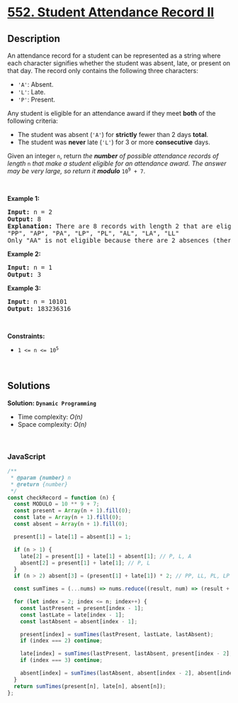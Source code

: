 # [552. Student Attendance Record II](https://leetcode.com/problems/student-attendance-record-ii)

## Description

<div class="elfjS" data-track-load="description_content"><p>An attendance record for a student can be represented as a string where each character signifies whether the student was absent, late, or present on that day. The record only contains the following three characters:</p>

<ul>
	<li><code>'A'</code>: Absent.</li>
	<li><code>'L'</code>: Late.</li>
	<li><code>'P'</code>: Present.</li>
</ul>

<p>Any student is eligible for an attendance award if they meet <strong>both</strong> of the following criteria:</p>

<ul>
	<li>The student was absent (<code>'A'</code>) for <strong>strictly</strong> fewer than 2 days <strong>total</strong>.</li>
	<li>The student was <strong>never</strong> late (<code>'L'</code>) for 3 or more <strong>consecutive</strong> days.</li>
</ul>

<p>Given an integer <code>n</code>, return <em>the <strong>number</strong> of possible attendance records of length</em> <code>n</code><em> that make a student eligible for an attendance award. The answer may be very large, so return it <strong>modulo</strong> </em><code>10<sup>9</sup> + 7</code>.</p>

<p>&nbsp;</p>
<p><strong class="example">Example 1:</strong></p>

<pre><strong>Input:</strong> n = 2
<strong>Output:</strong> 8
<strong>Explanation:</strong> There are 8 records with length 2 that are eligible for an award:
"PP", "AP", "PA", "LP", "PL", "AL", "LA", "LL"
Only "AA" is not eligible because there are 2 absences (there need to be fewer than 2).
</pre>

<p><strong class="example">Example 2:</strong></p>

<pre><strong>Input:</strong> n = 1
<strong>Output:</strong> 3
</pre>

<p><strong class="example">Example 3:</strong></p>

<pre><strong>Input:</strong> n = 10101
<strong>Output:</strong> 183236316
</pre>

<p>&nbsp;</p>
<p><strong>Constraints:</strong></p>

<ul>
	<li><code>1 &lt;= n &lt;= 10<sup>5</sup></code></li>
</ul>
</div>

<p>&nbsp;</p>

## Solutions

**Solution: `Dynamic Programming`**

- Time complexity: <em>O(n)</em>
- Space complexity: <em>O(n)</em>

<p>&nbsp;</p>

### **JavaScript**

```js
/**
 * @param {number} n
 * @return {number}
 */
const checkRecord = function (n) {
  const MODULO = 10 ** 9 + 7;
  const present = Array(n + 1).fill(0);
  const late = Array(n + 1).fill(0);
  const absent = Array(n + 1).fill(0);

  present[1] = late[1] = absent[1] = 1;

  if (n > 1) {
    late[2] = present[1] + late[1] + absent[1]; // P, L, A
    absent[2] = present[1] + late[1]; // P, L
  }
  if (n > 2) absent[3] = (present[1] + late[1]) * 2; // PP, LL, PL, LP

  const sumTimes = (...nums) => nums.reduce((result, num) => (result + num) % MODULO);

  for (let index = 2; index <= n; index++) {
    const lastPresent = present[index - 1];
    const lastLate = late[index - 1];
    const lastAbsent = absent[index - 1];

    present[index] = sumTimes(lastPresent, lastLate, lastAbsent);
    if (index === 2) continue;

    late[index] = sumTimes(lastPresent, lastAbsent, present[index - 2], absent[index - 2]);
    if (index === 3) continue;

    absent[index] = sumTimes(lastAbsent, absent[index - 2], absent[index - 3]);
  }
  return sumTimes(present[n], late[n], absent[n]);
};
```
